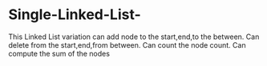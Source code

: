 # Single-Linked-List-
This Linked List variation can add node to the start,end,to the between.
Can delete from the start,end,from between.
Can count the node count.
Can compute the sum of the nodes 
